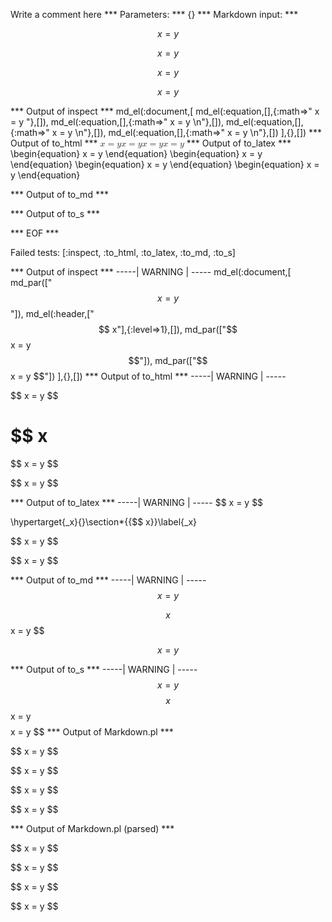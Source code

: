 Write a comment here
*** Parameters: ***
{}
*** Markdown input: ***

$$ x = y $$

$$ x 
= y $$

$$ 
x = y $$

$$ x = y 
$$

*** Output of inspect ***
md_el(:document,[
	md_el(:equation,[],{:math=>" x = y "},[]),
	md_el(:equation,[],{:math=>" x = y \n"},[]),
	md_el(:equation,[],{:math=>" x = y \n"},[]),
	md_el(:equation,[],{:math=>" x = y \n"},[])
],{},[])
*** Output of to_html ***
<math xmlns='http://www.w3.org/1998/Math/MathML'><mi>x</mi><mo>=</mo><mi>y</mi></math><math xmlns='http://www.w3.org/1998/Math/MathML'><mi>x</mi><mo>=</mo><mi>y</mi></math><math xmlns='http://www.w3.org/1998/Math/MathML'><mi>x</mi><mo>=</mo><mi>y</mi></math><math xmlns='http://www.w3.org/1998/Math/MathML'><mi>x</mi><mo>=</mo><mi>y</mi></math>
*** Output of to_latex ***
\begin{equation}
x = y
\end{equation}
\begin{equation}
x = y
\end{equation}
\begin{equation}
x = y
\end{equation}
\begin{equation}
x = y
\end{equation}

*** Output of to_md ***

*** Output of to_s ***

*** EOF ***




Failed tests:   [:inspect, :to_html, :to_latex, :to_md, :to_s] 

*** Output of inspect ***
-----| WARNING | -----
md_el(:document,[
	md_par(["$$ x = y $$"]),
	md_el(:header,["$$ x"],{:level=>1},[]),
	md_par(["$$ x = y $$"]),
	md_par(["$$ x = y $$"])
],{},[])
*** Output of to_html ***
-----| WARNING | -----

<p>$$ x = y $$</p>

<h1 id='_x'>$$ x</h1>

<p>$$ x = y $$</p>

<p>$$ x = y $$</p>

*** Output of to_latex ***
-----| WARNING | -----
\$\$ x = y \$\$

\hypertarget{_x}{}\section*{{\$\$ x}}\label{_x}

\$\$ x = y \$\$

\$\$ x = y \$\$


*** Output of to_md ***
-----| WARNING | -----
$$ x = y $$

$$ x$$ x = y $$

$$ x = y $$


*** Output of to_s ***
-----| WARNING | -----
$$ x = y $$$$ x$$ x = y $$$$ x = y $$
*** Output of Markdown.pl ***
<p>$$ x = y $$</p>

<p>$$ x 
= y $$</p>

<p>$$ 
x = y $$</p>

<p>$$ x = y 
$$</p>

*** Output of Markdown.pl (parsed) ***
<p>$$ x = y $$</p
   ><p>$$ x 
= y $$</p
   ><p>$$ 
x = y $$</p
   ><p>$$ x = y 
$$</p
 >